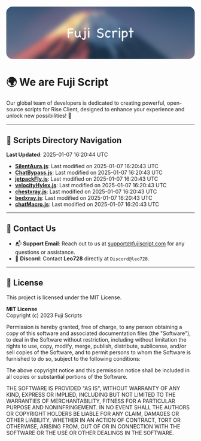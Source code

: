 ![Banner](.github/b.webp)

# 🌍 **We are Fuji Script**

Our global team of developers is dedicated to creating powerful, open-source scripts for Rise Client, designed to enhance your experience and unlock new possibilities! 🌟

---
<!-- SCRIPTS_NAVIGATION_START -->
## 📂 **Scripts Directory Navigation**

**Last Updated**: 2025-01-07 16:20:44 UTC

- **[SilentAura.js](scripts/SilentAura.js)**: Last modified on 2025-01-07 16:20:43 UTC
- **[ChatBypass.js](scripts/ChatBypass.js)**: Last modified on 2025-01-07 16:20:43 UTC
- **[jetpackFly.js](scripts/jetpackFly.js)**: Last modified on 2025-01-07 16:20:43 UTC
- **[velocityHylex.js](scripts/velocityHylex.js)**: Last modified on 2025-01-07 16:20:43 UTC
- **[chestxray.js](scripts/chestxray.js)**: Last modified on 2025-01-07 16:20:43 UTC
- **[bedxray.js](scripts/bedxray.js)**: Last modified on 2025-01-07 16:20:43 UTC
- **[chatMacro.js](scripts/chatMacro.js)**: Last modified on 2025-01-07 16:20:43 UTC

<!-- SCRIPTS_NAVIGATION_END -->

---

## 💬 **Contact Us**  
- 📬 **Support Email**: Reach out to us at [support@fujiscript.com](mailto:support@fujiscript.com) for any questions or assistance.  
- 💬 **Discord**: Contact **Leo728** directly at `Discord@leo728`.

---

## 📜 **License**

This project is licensed under the MIT License.  

**MIT License**  
Copyright (c) 2023 Fuji Scripts  

Permission is hereby granted, free of charge, to any person obtaining a copy of this software and associated documentation files (the "Software"), to deal in the Software without restriction, including without limitation the rights to use, copy, modify, merge, publish, distribute, sublicense, and/or sell copies of the Software, and to permit persons to whom the Software is furnished to do so, subject to the following conditions:  

The above copyright notice and this permission notice shall be included in all copies or substantial portions of the Software.  

THE SOFTWARE IS PROVIDED "AS IS", WITHOUT WARRANTY OF ANY KIND, EXPRESS OR IMPLIED, INCLUDING BUT NOT LIMITED TO THE WARRANTIES OF MERCHANTABILITY, FITNESS FOR A PARTICULAR PURPOSE AND NONINFRINGEMENT. IN NO EVENT SHALL THE AUTHORS OR COPYRIGHT HOLDERS BE LIABLE FOR ANY CLAIM, DAMAGES OR OTHER LIABILITY, WHETHER IN AN ACTION OF CONTRACT, TORT OR OTHERWISE, ARISING FROM, OUT OF OR IN CONNECTION WITH THE SOFTWARE OR THE USE OR OTHER DEALINGS IN THE SOFTWARE.  
